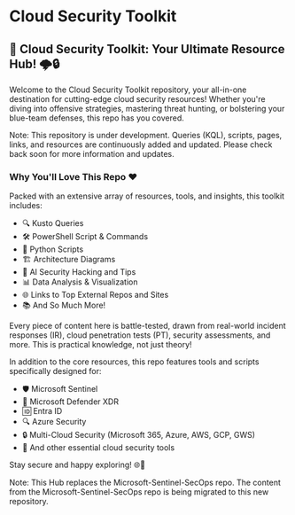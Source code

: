 # Cloud Security Toolkit

## 🚀 Cloud Security Toolkit: Your Ultimate Resource Hub! 🌩️🔒

Welcome to the Cloud Security Toolkit repository, your all-in-one destination for cutting-edge cloud security resources! Whether you're diving into offensive strategies, mastering threat hunting, or bolstering your blue-team defenses, this repo has you covered.

Note: This repository is under development. Queries (KQL), scripts, pages, links, and resources are continuously added and updated. Please check back soon for more information and updates.

### Why You'll Love This Repo ❤️

Packed with an extensive array of resources, tools, and insights, this toolkit includes:

- 🔍 Kusto Queries
- 🛠️ PowerShell Script & Commands
- 🐍 Python Scripts 
- 🏗️ Architecture Diagrams
- 📝 AI Security Hacking and Tips 
- 📊 Data Analysis & Visualization
- 🌐 Links to Top External Repos and Sites
- 📚 And So Much More!

Every piece of content here is battle-tested, drawn from real-world incident responses (IR), cloud penetration tests (PT), security assessments, and more. This is practical knowledge, not just theory!

In addition to the core resources, this repo features tools and scripts specifically designed for:

- 🛡️ Microsoft Sentinel
- 🔐 Microsoft Defender XDR
- 🆔 Entra ID
- 🔍 Azure Security 
- 🔒 Multi-Cloud Security (Microsoft 365, Azure, AWS, GCP, GWS)
- 🌟 And other essential cloud security tools

Stay secure and happy exploring! 🌐🔐

Note: This Hub replaces the Microsoft-Sentinel-SecOps repo. The content from the Microsoft-Sentinel-SecOps repo is being migrated to this new repository. 
